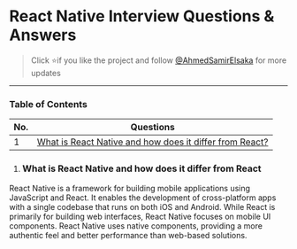 # React Native Interview Questions & Answers

> Click :star:if you like the project and follow [@AhmedSamirElsaka](https://github.com/AhmedSamirElsaka) for more updates

---

### Table of Contents

<!-- TOC_START -->
| No. | Questions |
| --- | --------- |
| 1 | [What is React Native and how does it differ from React?](#What-is-React-Native-and-how-does-it-differ-from-React) |


<!-- QUESTIONS_START -->
1. ### What is React Native and how does it differ from React
  React Native is a framework for building mobile applications using JavaScript and React. It enables the development of cross-platform apps with a single codebase that runs on both iOS and Android. While   React is primarily for building web interfaces, React Native focuses on mobile UI components. React Native uses native components, providing a more authentic feel and better performance than web-based     solutions.
